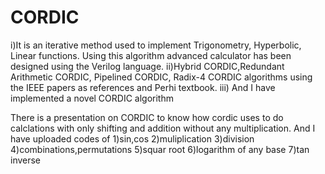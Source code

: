 # CORDIC
i)It is an iterative method used to implement Trigonometry, Hyperbolic, Linear functions. Using this
algorithm advanced calculator has been designed using the Verilog language. 
ii)Hybrid CORDIC,Redundant Arithmetic CORDIC, Pipelined CORDIC, Radix-4 CORDIC algorithms using the IEEE
papers as references and Perhi textbook.
iii) And I have implemented a novel CORDIC algorithm

There is a presentation on CORDIC to know how cordic uses to do calclations with only shifting and addition without any multiplication.
And I have uploaded codes of 
1)sin,cos 
2)muliplication
3)division
4)combinations,permutations
5)squar root
6)logarithm of any base
7)tan inverse
